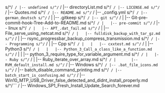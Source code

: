 s/^/```
/
|-- undefined
s/^/```
/
    |-- directoryList.md
s/^/```
/
    |-- LICENSE.md
s/^/```
/
    |-- Quotes.md
s/^/```
/
    |-- README.md
s/^/```
/
    |-- _config.yml
s/^/```
/
    |-- german_deutsch
s/^/```
/
    |   |-- .gitkeep
s/^/```
/
    |-- git
s/^/```
/
    |   |-- Git-pre-commit-hook-Tree-Add-to-README.md
s/^/```
/
    |   |-- pre-commit
s/^/```
/
    |-- linux
s/^/```
/
    |   |-- APT_.dat_fail.md
s/^/```
/
    |   |-- File_serve_using_netcat.md
s/^/```
/
    |   |-- fulldisk_backup_with_tar_gz.md
s/^/```
/
    |   |-- rsync_progressbar_backup_compress_transmission.md
s/^/```
/
    |-- Programming
s/^/```
/
    |   |-- Cpp
s/^/```
/
    |   |   |-- cxxtest.md
s/^/```
/
    |   |-- Python3
s/^/```
/
    |   |   |-- Python_3_Call_a_class_like_a_function.md
s/^/```
/
    |   |   |-- python_3_require_type_for_variable_argument.md
s/^/```
/
    |   |-- Ruby
s/^/```
/
    |       |-- Ruby_iterate_over_array.md
s/^/```
/
    |       |-- RVM_default_install.md
s/^/```
/
    |-- Windows
s/^/```
/
        |-- .bat_file_icons.md
s/^/```
/
        |-- batch_disable_command_printing.md
s/^/```
/
        |-- batch_start_is_confusing.md
s/^/```
/
        |-- Win10_MTP_USB_Driver_false_detected_and_didnt_install_properly.md
s/^/```
/
        |-- Windows_SP1_Fresh_Install_Update_Search_forever.md
```